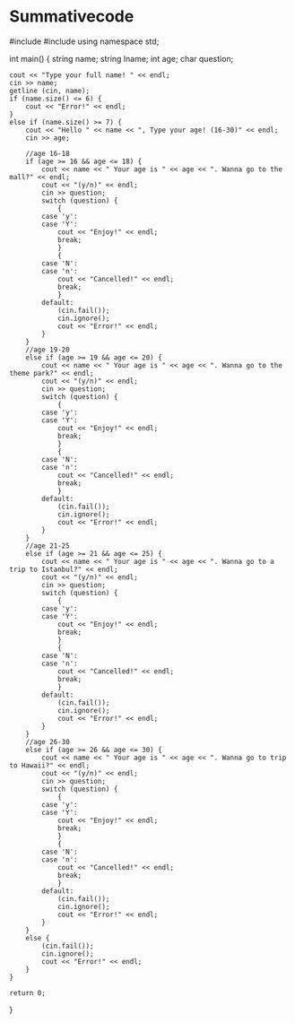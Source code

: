 # Summativecode



#include <iostream>
#include <string>
using namespace std;

	
int main() {
	string name;
	string lname;
	int age;
	char question;

	cout << "Type your full name! " << endl;
	cin >> name;
	getline (cin, name);
	if (name.size() <= 6) {
		cout << "Error!" << endl;
	}
	else if (name.size() >= 7) {
		cout << "Hello " << name << ", Type your age! (16-30)" << endl;
		cin >> age;

		//age 16-18
		if (age >= 16 && age <= 18) {
			cout << name << " Your age is " << age << ". Wanna go to the mall?" << endl;
			cout << "(y/n)" << endl;
			cin >> question;
			switch (question) {
				{
			case 'y':
			case 'Y':
				cout << "Enjoy!" << endl;
				break;
				}
				{
			case 'N':
			case 'n':
				cout << "Cancelled!" << endl;
				break;
				}
			default:
				(cin.fail());
				cin.ignore();
				cout << "Error!" << endl;
			}
		}
		//age 19-20
		else if (age >= 19 && age <= 20) {
			cout << name << " Your age is " << age << ". Wanna go to the theme park?" << endl;
			cout << "(y/n)" << endl;
			cin >> question;
			switch (question) {
				{
			case 'y':
			case 'Y':
				cout << "Enjoy!" << endl;
				break;
				}
				{
			case 'N':
			case 'n':
				cout << "Cancelled!" << endl;
				break;
				}
			default:
				(cin.fail());
				cin.ignore();
				cout << "Error!" << endl;
			}
		}
		//age 21-25
		else if (age >= 21 && age <= 25) {
			cout << name << " Your age is " << age << ". Wanna go to a trip to Istanbul?" << endl;
			cout << "(y/n)" << endl;
			cin >> question;
			switch (question) {
				{
			case 'y':
			case 'Y':
				cout << "Enjoy!" << endl;
				break;
				}
				{
			case 'N':
			case 'n':
				cout << "Cancelled!" << endl;
				break;
				}
			default:
				(cin.fail());
				cin.ignore();
				cout << "Error!" << endl;
			}
		}
		//age 26-30
		else if (age >= 26 && age <= 30) {
			cout << name << " Your age is " << age << ". Wanna go to trip to Hawaii?" << endl;
			cout << "(y/n)" << endl;
			cin >> question;
			switch (question) {
				{
			case 'y':
			case 'Y':
				cout << "Enjoy!" << endl;
				break;
				}
				{
			case 'N':
			case 'n':
				cout << "Cancelled!" << endl;
				break;
				}
			default:
				(cin.fail());
				cin.ignore();
				cout << "Error!" << endl;
			}
		}
		else {
			(cin.fail());
			cin.ignore();
			cout << "Error!" << endl;
		}
	}

	return 0;
}

